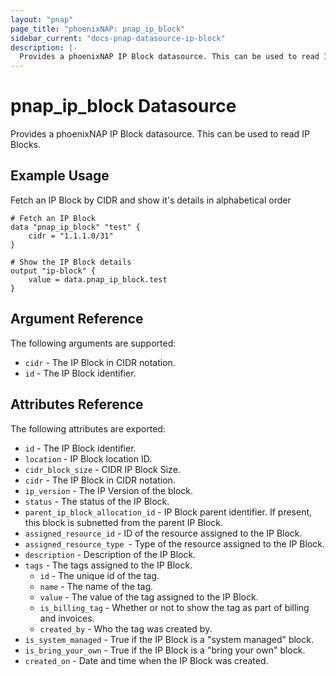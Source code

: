 ```yaml
---
layout: "pnap"
page_title: "phoenixNAP: pnap_ip_block"
sidebar_current: "docs-pnap-datasource-ip-block"
description: |-
  Provides a phoenixNAP IP Block datasource. This can be used to read IP Blocks.
---
```


# pnap_ip_block Datasource

Provides a phoenixNAP IP Block datasource. This can be used to read IP Blocks.



## Example Usage

Fetch an IP Block by CIDR and show it's details in alphabetical order

```hcl
# Fetch an IP Block
data "pnap_ip_block" "test" {
    cidr = "1.1.1.0/31"
}

# Show the IP Block details
output "ip-block" {
    value = data.pnap_ip_block.test
}
```

## Argument Reference

The following arguments are supported:

* `cidr` - The IP Block in CIDR notation.
* `id` - The IP Block identifier.


## Attributes Reference

The following attributes are exported:

* `id` - The IP Block identifier.
* `location` - IP Block location ID.
* `cidr_block_size` - CIDR IP Block Size.
* `cidr` - The IP Block in CIDR notation.
* `ip_version` - The IP Version of the block.
* `status` - The status of the IP Block.
* `parent_ip_block_allocation_id` - IP Block parent identifier. If present, this block is subnetted from the parent IP Block.
* `assigned_resource_id` - ID of the resource assigned to the IP Block.
* `assigned_resource_type `- Type of the resource assigned to the IP Block.
* `description` - Description of the IP Block.
* `tags` - The tags assigned to the IP Block.
    * `id` - The unique id of the tag.
    * `name` - The name of the tag.
    * `value` - The value of the tag assigned to the IP Block.
    * `is_billing_tag` - Whether or not to show the tag as part of billing and invoices.
    * `created_by` - Who the tag was created by.
* `is_system_managed` - True if the IP Block is a "system managed" block.
* `is_bring_your_own` - True if the IP Block is a "bring your own" block.
* `created_on` - Date and time when the IP Block was created.